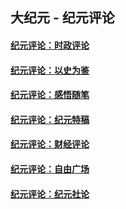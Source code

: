 ## 大纪元 - 纪元评论

#### [纪元评论：时政评论](indexes/nsc1025/README.md?02070330)
#### [纪元评论：以史为鉴](indexes/nsc1028/README.md?02070330)
#### [纪元评论：感悟随笔](indexes/nsc1035/README.md?02070330)
#### [纪元评论：纪元特稿](indexes/nsc424/README.md?02070330)
#### [纪元评论：财经评论](indexes/nsc1026/README.md?02070330)
#### [纪元评论：自由广场](indexes/nsc993/README.md?02070330)
#### [纪元评论：纪元社论](indexes/nsc422/README.md?02070330)
